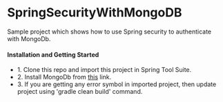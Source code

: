 # SpringSecurityWithMongoDB

Sample project which shows how to use Spring security to authenticate with MongoDb.

<h4>Installation and Getting Started</h4>

<ul>
<li>
1. Clone this repo and import this project in Spring Tool Suite.
</li>
<li>
2. Install MongoDb from <a href="https://www.mongodb.org/downloads">this</a> link.
</li>
<li>
3. If you are getting any error symbol in imported project, then update project using 'gradle clean build' command.
</li>
</ul>
